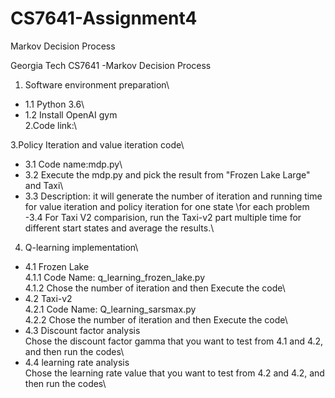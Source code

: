 # CS7641-Assignment4
Markov Decision Process

Georgia Tech CS7641 -Markov Decision Process

1. Software environment preparation\
- 1.1 Python 3.6\
- 1.2 Install OpenAI gym\
2.Code link:\
	
3.Policy Iteration and value iteration code\
- 3.1 Code name:mdp.py\
- 3.2 Execute the mdp.py and pick the result from "Frozen Lake Large" and Taxi\
- 3.3 Description: it will generate the number of iteration and running time for value iteration and policy iteration for one state \for each problem\
-3.4 For Taxi V2 comparision, run the Taxi-v2 part multiple time for different start states and average the results.\
4. Q-learning implementation\
- 4.1 Frozen Lake\
		4.1.1 Code Name: q_learning_frozen_lake.py\
		4.1.2 Chose the number of iteration and then Execute the code\
- 4.2 Taxi-v2\
		4.2.1 Code Name: Q_learning_sarsmax.py\
		4.2.2 Chose the number of iteration and then Execute the code\
- 4.3 Discount factor analysis\
		Chose the discount factor gamma that you want to test from 4.1 and 4.2, and then run the codes\
- 4.4 learning rate analysis\
		Chose the learning rate value that you want to test from 4.2 and 4.2, and then run the codes\
